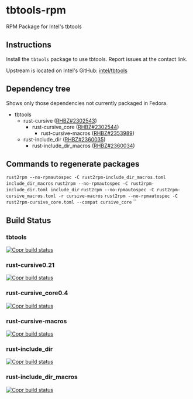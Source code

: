 # tbtools-rpm
RPM Package for Intel's tbtools

## Instructions
Install the `tbtools` package to use tbtools. Report issues at the contact link.

Upstream is located on Intel's GitHub: [intel/tbtools](https://github.com/intel/tbtools)

## Dependency tree
Shows only those dependencies not currently packaged in Fedora.

- tbtools
  - rust-cursive ([RHBZ#2302543](https://bugzilla.redhat.com/show_bug.cgi?id=2302543))
    - rust-cursive\_core ([RHBZ#2302544](https://bugzilla.redhat.com/show_bug.cgi?id=2302544))
      - rust-cursive-macros ([RHBZ#2353989](https://bugzilla.redhat.com/show_bug.cgi?id=2353989))
  - rust-include\_dir ([RHBZ#2360035](https://bugzilla.redhat.com/show_bug.cgi?id=2360035))
    - rust-include\_dir\_macros ([RHBZ#2360034](https://bugzilla.redhat.com/show_bug.cgi?id=2360034))

## Commands to regenerate packages

`rust2rpm --no-rpmautospec -C rust2rpm-include_dir_macros.toml include_dir_macros`
`rust2rpm --no-rpmautospec -C rust2rpm-include_dir.toml include_dir`
`rust2rpm --no-rpmautospec -C rust2rpm-cursive_macros.toml -r cursive-macros`
`rust2rpm --no-rpmautospec -C rust2rpm-cursive_core.toml --compat cursive_core`
``

## Build Status
### tbtools
[![Copr build status](https://copr.fedorainfracloud.org/coprs/xanderlent/tbtools/package/tbtools/status_image/last_build.png)](https://copr.fedorainfracloud.org/coprs/xanderlent/tbtools/package/tbtools/)
### rust-cursive0.21
[![Copr build status](https://copr.fedorainfracloud.org/coprs/xanderlent/tbtools/package/rust-cursive0.21/status_image/last_build.png)](https://copr.fedorainfracloud.org/coprs/xanderlent/tbtools/package/rust-cursive0.21/)
### rust-cursive\_core0.4
[![Copr build status](https://copr.fedorainfracloud.org/coprs/xanderlent/tbtools/package/rust-cursive_core0.4/status_image/last_build.png)](https://copr.fedorainfracloud.org/coprs/xanderlent/tbtools/package/rust-cursive_core0.4/)
### rust-cursive-macros
[![Copr build status](https://copr.fedorainfracloud.org/coprs/xanderlent/tbtools/package/rust-cursive-macros/status_image/last_build.png)](https://copr.fedorainfracloud.org/coprs/xanderlent/tbtools/package/rust-cursive-macros/)
### rust-include\_dir
[![Copr build status](https://copr.fedorainfracloud.org/coprs/xanderlent/tbtools/package/rust-include_dir/status_image/last_build.png)](https://copr.fedorainfracloud.org/coprs/xanderlent/tbtools/package/rust-include_dir/)
### rust-include\_dir\_macros
[![Copr build status](https://copr.fedorainfracloud.org/coprs/xanderlent/tbtools/package/rust-include_dir_macros/status_image/last_build.png)](https://copr.fedorainfracloud.org/coprs/xanderlent/tbtools/package/rust-include_dir_macros/)
